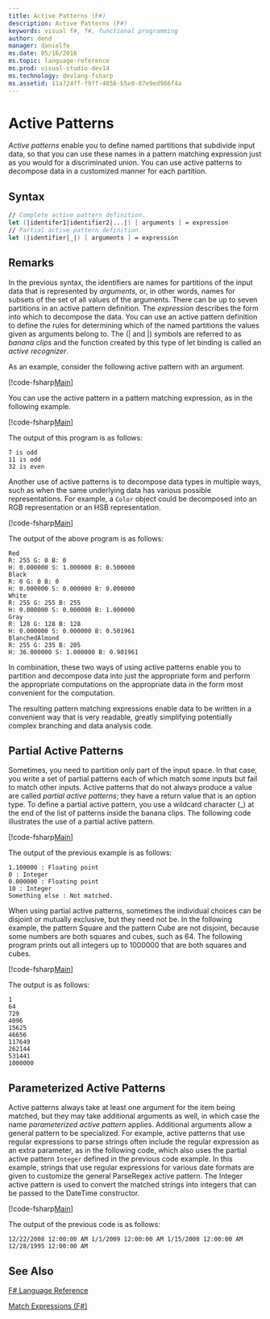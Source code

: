 ```yaml
---
title: Active Patterns (F#)
description: Active Patterns (F#)
keywords: visual f#, f#, functional programming
author: dend
manager: danielfe
ms.date: 05/16/2016
ms.topic: language-reference
ms.prod: visual-studio-dev14
ms.technology: devlang-fsharp
ms.assetid: 11a724ff-f9ff-4056-b5e0-87e9ed986f4a 
---
```


# Active Patterns

*Active patterns* enable you to define named partitions that subdivide input data, so that you can use these names in a pattern matching expression just as you would for a discriminated union. You can use active patterns to decompose data in a customized manner for each partition.


## Syntax

```fsharp
// Complete active pattern definition.
let (|identifer1|identifier2|...|) [ arguments ] = expression
// Partial active pattern definition.
let (|identifier|_|) [ arguments ] = expression
```

## Remarks
In the previous syntax, the identifiers are names for partitions of the input data that is represented by *arguments*, or, in other words, names for subsets of the set of all values of the arguments. There can be up to seven partitions in an active pattern definition. The *expression* describes the form into which to decompose the data. You can use an active pattern definition to define the rules for determining which of the named partitions the values given as arguments belong to. The (| and |) symbols are referred to as *banana clips* and the function created by this type of let binding is called an *active recognizer*.

As an example, consider the following active pattern with an argument.

[!code-fsharp[Main](../../../samples/snippets/fslangref2/snippet5001.fs)]

You can use the active pattern in a pattern matching expression, as in the following example.

[!code-fsharp[Main](../../../samples/snippets/fslangref2/snippet5002.fs)]

The output of this program is as follows:

```
7 is odd
11 is odd
32 is even
```

Another use of active patterns is to decompose data types in multiple ways, such as when the same underlying data has various possible representations. For example, a `Color` object could be decomposed into an RGB representation or an HSB representation.

[!code-fsharp[Main](../../../samples/snippets/fslangref2/snippet5003.fs)]

The output of the above program is as follows:

```
Red
R: 255 G: 0 B: 0
H: 0.000000 S: 1.000000 B: 0.500000
Black
R: 0 G: 0 B: 0
H: 0.000000 S: 0.000000 B: 0.000000
White
R: 255 G: 255 B: 255
H: 0.000000 S: 0.000000 B: 1.000000
Gray
R: 128 G: 128 B: 128
H: 0.000000 S: 0.000000 B: 0.501961
BlanchedAlmond
R: 255 G: 235 B: 205
H: 36.000000 S: 1.000000 B: 0.901961
```

In combination, these two ways of using active patterns enable you to partition and decompose data into just the appropriate form and perform the appropriate computations on the appropriate data in the form most convenient for the computation.

The resulting pattern matching expressions enable data to be written in a convenient way that is very readable, greatly simplifying potentially complex branching and data analysis code.


## Partial Active Patterns
Sometimes, you need to partition only part of the input space. In that case, you write a set of partial patterns each of which match some inputs but fail to match other inputs. Active patterns that do not always produce a value are called *partial active patterns*; they have a return value that is an option type. To define a partial active pattern, you use a wildcard character (_) at the end of the list of patterns inside the banana clips. The following code illustrates the use of a partial active pattern.

[!code-fsharp[Main](../../../samples/snippets/fslangref2/snippet5004.fs)]

The output of the previous example is as follows:

```
1.100000 : Floating point
0 : Integer
0.000000 : Floating point
10 : Integer
Something else : Not matched.
```

When using partial active patterns, sometimes the individual choices can be disjoint or mutually exclusive, but they need not be. In the following example, the pattern Square and the pattern Cube are not disjoint, because some numbers are both squares and cubes, such as 64. The following program prints out all integers up to 1000000 that are both squares and cubes.

[!code-fsharp[Main](../../../samples/snippets/fslangref2/snippet5005.fs)]

The output is as follows:

```
1
64
729
4096
15625
46656
117649
262144
531441
1000000
```

## Parameterized Active Patterns
Active patterns always take at least one argument for the item being matched, but they may take additional arguments as well, in which case the name *parameterized active pattern* applies. Additional arguments allow a general pattern to be specialized. For example, active patterns that use regular expressions to parse strings often include the regular expression as an extra parameter, as in the following code, which also uses the partial active pattern `Integer` defined in the previous code example. In this example, strings that use regular expressions for various date formats are given to customize the general ParseRegex active pattern. The Integer active pattern is used to convert the matched strings into integers that can be passed to the DateTime constructor.

[!code-fsharp[Main](../../../samples/snippets/fslangref2/snippet5006.fs)]

The output of the previous code is as follows:

```
12/22/2008 12:00:00 AM 1/1/2009 12:00:00 AM 1/15/2008 12:00:00 AM 12/28/1995 12:00:00 AM
```

## See Also
[F&#35; Language Reference](FSharp-Language-Reference.md)

[Match Expressions &#40;F&#35;&#41;](Match-Expressions-%5BFSharp%5D.md)

